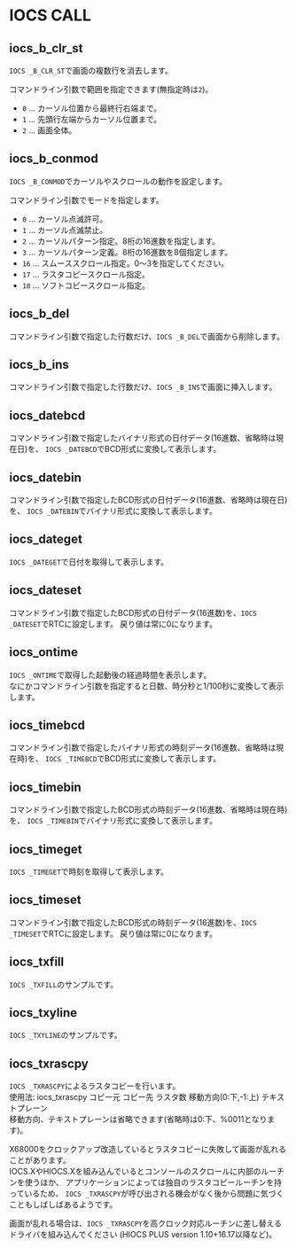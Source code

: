 # IOCS CALL

## iocs_b_clr_st
`IOCS _B_CLR_ST`で画面の複数行を消去します。

コマンドライン引数で範囲を指定できます(無指定時は`2`)。
* `0` ... カーソル位置から最終行右端まで。
* `1` ... 先頭行左端からカーソル位置まで。
* `2` ... 画面全体。


## iocs_b_conmod
`IOCS _B_CONMOD`でカーソルやスクロールの動作を設定します。

コマンドライン引数でモードを指定します。
* `0` ... カーソル点滅許可。
* `1` ... カーソル点滅禁止。
* `2` ... カーソルパターン指定。8桁の16進数を指定します。
* `3` ... カーソルパターン定義。8桁の16進数を8個指定します。
* `16` ... スムーススクロール指定。0～3を指定してください。
* `17` ... ラスタコピースクロール指定。
* `18` ... ソフトコピースクロール指定。


## iocs_b_del
コマンドライン引数で指定した行数だけ、`IOCS _B_DEL`で画面から削除します。


## iocs_b_ins
コマンドライン引数で指定した行数だけ、`IOCS _B_INS`で画面に挿入します。


## iocs_datebcd
コマンドライン引数で指定したバイナリ形式の日付データ(16進数、省略時は現在日)を、
`IOCS _DATEBCD`でBCD形式に変換して表示します。


## iocs_datebin
コマンドライン引数で指定したBCD形式の日付データ(16進数、省略時は現在日)を、
`IOCS _DATEBIN`でバイナリ形式に変換して表示します。


## iocs_dateget
`IOCS _DATEGET`で日付を取得して表示します。


## iocs_dateset
コマンドライン引数で指定したBCD形式の日付データ(16進数)を、`IOCS _DATESET`でRTCに設定します。
戻り値は常に0になります。


## iocs_ontime
`IOCS _ONTIME`で取得した起動後の経過時間を表示します。  
なにかコマンドライン引数を指定すると日数、時分秒と1/100秒に変換して表示します。


## iocs_timebcd
コマンドライン引数で指定したバイナリ形式の時刻データ(16進数、省略時は現在時)を、
`IOCS _TIMEBCD`でBCD形式に変換して表示します。


## iocs_timebin
コマンドライン引数で指定したBCD形式の時刻データ(16進数、省略時は現在時)を、
`IOCS _TIMEBIN`でバイナリ形式に変換して表示します。


## iocs_timeget
`IOCS _TIMEGET`で時刻を取得して表示します。


## iocs_timeset
コマンドライン引数で指定したBCD形式の時刻データ(16進数)を、`IOCS _TIMESET`でRTCに設定します。
戻り値は常に0になります。


## iocs_txfill
`IOCS _TXFILL`のサンプルです。


## iocs_txyline
`IOCS _TXYLINE`のサンプルです。


## iocs_txrascpy
`IOCS _TXRASCPY`によるラスタコピーを行います。  
使用法: iocs_txrascpy コピー元 コピー先 ラスタ数 移動方向(0:下,-1:上) テキストプレーン  
移動方向、テキストプレーンは省略できます(省略時は0:下、%0011となります)。

X68000をクロックアップ改造しているとラスタコピーに失敗して画面が乱れることがあります。  
IOCS.XやHIOCS.Xを組み込んでいるとコンソールのスクロールに内部のルーチンを使うほか、
アプリケーションによっては独自のラスタコピールーチンを持っているため、
`IOCS _TXRASCPY`が呼び出される機会がなく後から問題に気づくこともしばしばあるようです。

画面が乱れる場合は、`IOCS _TXRASCPY`を高クロック対応ルーチンに差し替えるドライバを組み込んでください
(HIOCS PLUS version 1.10+16.17以降など)。
